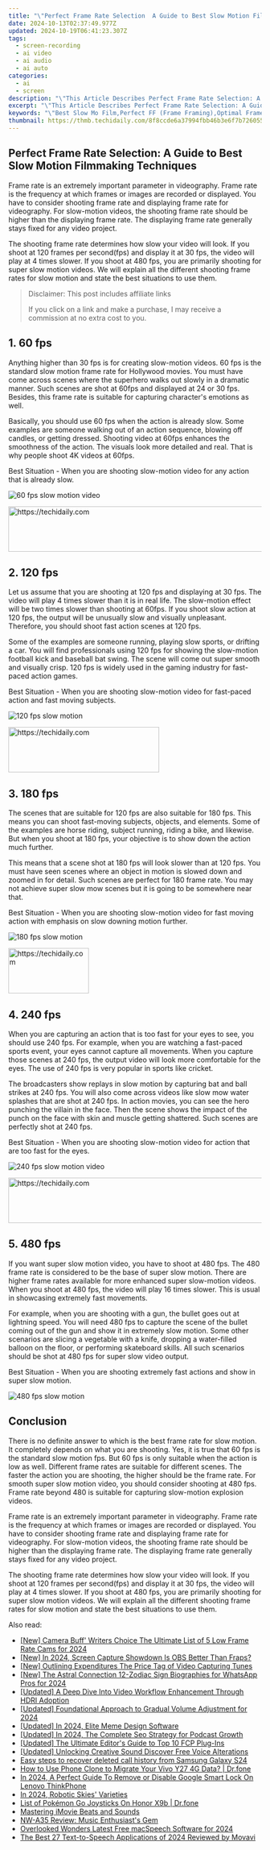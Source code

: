 ```yaml
---
title: "\"Perfect Frame Rate Selection  A Guide to Best Slow Motion Filmmaking Techniques\""
date: 2024-10-13T02:37:49.977Z
updated: 2024-10-19T06:41:23.307Z
tags: 
  - screen-recording
  - ai video
  - ai audio
  - ai auto
categories: 
  - ai
  - screen
description: "\"This Article Describes Perfect Frame Rate Selection: A Guide to Best Slow Motion Filmmaking Techniques\""
excerpt: "\"This Article Describes Perfect Frame Rate Selection: A Guide to Best Slow Motion Filmmaking Techniques\""
keywords: "\"Best Slow Mo Film,Perfect FF (Frame Framing),Optimal Frame Rate,Sync Speed for Slow Motion,Ideal Frames/Sec,Slow Motion Techniques,Efficient Low-Fps\""
thumbnail: https://thmb.techidaily.com/8f8ccde6a37994fbb46b3e6f7b726055988d6d039d40b57440a0147cb4ded38c.jpg
---
```


## Perfect Frame Rate Selection: A Guide to Best Slow Motion Filmmaking Techniques

Frame rate is an extremely important parameter in videography. Frame rate is the frequency at which frames or images are recorded or displayed. You have to consider shooting frame rate and displaying frame rate for videography. For slow-motion videos, the shooting frame rate should be higher than the displaying frame rate. The displaying frame rate generally stays fixed for any video project.

The shooting frame rate determines how slow your video will look. If you shoot at 120 frames per second(fps) and display it at 30 fps, the video will play at 4 times slower. If you shoot at 480 fps, you are primarily shooting for super slow motion videos. We will explain all the different shooting frame rates for slow motion and state the best situations to use them.

>  Disclaimer: This post includes affiliate links
>
>  If you click on a link and make a purchase, I may receive a commission at no extra cost to you.
>

## 1\. 60 fps

Anything higher than 30 fps is for creating slow-motion videos. 60 fps is the standard slow motion frame rate for Hollywood movies. You must have come across scenes where the superhero walks out slowly in a dramatic manner. Such scenes are shot at 60fps and displayed at 24 or 30 fps. Besides, this frame rate is suitable for capturing character's emotions as well.

Basically, you should use 60 fps when the action is already slow. Some examples are someone walking out of an action sequence, blowing off candles, or getting dressed. Shooting video at 60fps enhances the smoothness of the action. The visuals look more detailed and real. That is why people shoot 4K videos at 60fps.

Best Situation - When you are shooting slow-motion video for any action that is already slow.

![60 fps slow motion video](https://images.wondershare.com/filmora/article-images/60-fps-for-slow-motion-video.jpg)

<!-- affiliate ads begin -->
<a href="https://ephamedtechinc.pxf.io/c/5597632/2136624/26400" target="_top" id="2136624">
  <img src="//a.impactradius-go.com/display-ad/26400-2136624" border="0" alt="https://techidaily.com" width="728" height="90"/>
</a>
<img height="0" width="0" src="https://ephamedtechinc.pxf.io/i/5597632/2136624/26400" style="position:absolute;visibility:hidden;" border="0" />
<!-- affiliate ads end -->

## 2\. 120 fps

Let us assume that you are shooting at 120 fps and displaying at 30 fps. The video will play 4 times slower than it is in real life. The slow-motion effect will be two times slower than shooting at 60fps. If you shoot slow action at 120 fps, the output will be unusually slow and visually unpleasant. Therefore, you should shoot fast action scenes at 120 fps.

Some of the examples are someone running, playing slow sports, or drifting a car. You will find professionals using 120 fps for showing the slow-motion football kick and baseball bat swing. The scene will come out super smooth and visually crisp. 120 fps is widely used in the gaming industry for fast-paced action games.

Best Situation - When you are shooting slow-motion video for fast-paced action and fast moving subjects.

![120 fps slow motion](https://images.wondershare.com/filmora/article-images/120-fps-for-slow-motion-video.jpg)

<!-- affiliate ads begin -->
<a href="https://aligracehair.sjv.io/c/5597632/1925565/19272" target="_top" id="1925565">
  <img src="//a.impactradius-go.com/display-ad/19272-1925565" border="0" alt="https://techidaily.com" width="300" height="90"/>
</a>
<img height="0" width="0" src="https://aligracehair.sjv.io/i/5597632/1925565/19272" style="position:absolute;visibility:hidden;" border="0" />
<!-- affiliate ads end -->

## 3\. 180 fps

The scenes that are suitable for 120 fps are also suitable for 180 fps. This means you can shoot fast-moving subjects, objects, and elements. Some of the examples are horse riding, subject running, riding a bike, and likewise. But when you shoot at 180 fps, your objective is to show down the action much further.

This means that a scene shot at 180 fps will look slower than at 120 fps. You must have seen scenes where an object in motion is slowed down and zoomed in for detail. Such scenes are perfect for 180 frame rate. You may not achieve super slow mow scenes but it is going to be somewhere near that.

Best Situation - When you are shooting slow-motion video for fast moving action with emphasis on slow downing motion further.

![180 fps slow motion](https://images.wondershare.com/filmora/article-images/180-fps-for-slow-motion-video.jpg)

<!-- affiliate ads begin -->
<a href="https://malaysia-healthcare-travel-council.pxf.io/c/5597632/1576477/17382" target="_top" id="1576477">
  <img src="//a.impactradius-go.com/display-ad/17382-1576477" border="0" alt="https://techidaily.com" width="160" height="90"/>
</a>
<img height="0" width="0" src="https://malaysia-healthcare-travel-council.pxf.io/i/5597632/1576477/17382" style="position:absolute;visibility:hidden;" border="0" />
<!-- affiliate ads end -->

## 4\. 240 fps

When you are capturing an action that is too fast for your eyes to see, you should use 240 fps. For example, when you are watching a fast-paced sports event, your eyes cannot capture all movements. When you capture those scenes at 240 fps, the output video will look more comfortable for the eyes. The use of 240 fps is very popular in sports like cricket.

The broadcasters show replays in slow motion by capturing bat and ball strikes at 240 fps. You will also come across videos like slow mow water splashes that are shot at 240 fps. In action movies, you can see the hero punching the villain in the face. Then the scene shows the impact of the punch on the face with skin and muscle getting shattered. Such scenes are perfectly shot at 240 fps.

Best Situation - When you are shooting slow-motion video for action that are too fast for the eyes.

![240 fps slow motion video](https://images.wondershare.com/filmora/article-images/240-fps-for-slow-motion-video.jpg)

<!-- affiliate ads begin -->
<a href="https://appsumo.8odi.net/c/5597632/2129739/7443" target="_top" id="2129739">
  <img src="//a.impactradius-go.com/display-ad/7443-2129739" border="0" alt="https://techidaily.com" width="728" height="90"/>
</a>
<img height="0" width="0" src="https://appsumo.8odi.net/i/5597632/2129739/7443" style="position:absolute;visibility:hidden;" border="0" />
<!-- affiliate ads end -->

## 5\. 480 fps

If you want super slow motion video, you have to shoot at 480 fps. The 480 frame rate is considered to be the base of super slow motion. There are higher frame rates available for more enhanced super slow-motion videos. When you shoot at 480 fps, the video will play 16 times slower. This is usual in showcasing extremely fast movements.

For example, when you are shooting with a gun, the bullet goes out at lightning speed. You will need 480 fps to capture the scene of the bullet coming out of the gun and show it in extremely slow motion. Some other scenarios are slicing a vegetable with a knife, dropping a water-filled balloon on the floor, or performing skateboard skills. All such scenarios should be shot at 480 fps for super slow video output.

Best Situation - When you are shooting extremely fast actions and show in super slow motion.

![480 fps slow motion](https://images.wondershare.com/filmora/article-images/480-fps-for-slow-motion-video.jpg)

## Conclusion

There is no definite answer to which is the best frame rate for slow motion. It completely depends on what you are shooting. Yes, it is true that 60 fps is the standard slow motion fps. But 60 fps is only suitable when the action is low as well. Different frame rates are suitable for different scenes. The faster the action you are shooting, the higher should be the frame rate. For smooth super slow motion video, you should consider shooting at 480 fps. Frame rate beyond 480 is suitable for capturing slow-motion explosion videos.

Frame rate is an extremely important parameter in videography. Frame rate is the frequency at which frames or images are recorded or displayed. You have to consider shooting frame rate and displaying frame rate for videography. For slow-motion videos, the shooting frame rate should be higher than the displaying frame rate. The displaying frame rate generally stays fixed for any video project.

The shooting frame rate determines how slow your video will look. If you shoot at 120 frames per second(fps) and display it at 30 fps, the video will play at 4 times slower. If you shoot at 480 fps, you are primarily shooting for super slow motion videos. We will explain all the different shooting frame rates for slow motion and state the best situations to use them.


<ins class="adsbygoogle"
     style="display:block"
     data-ad-format="autorelaxed"
     data-ad-client="ca-pub-7571918770474297"
     data-ad-slot="1223367746"></ins>



<ins class="adsbygoogle"
     style="display:block"
     data-ad-client="ca-pub-7571918770474297"
     data-ad-slot="8358498916"
     data-ad-format="auto"
     data-full-width-responsive="true"></ins>


<span class="atpl-alsoreadstyle">Also read:</span>
<div><ul>
<li><a href="https://article-tips.techidaily.com/new-camera-buff-writers-choice-the-ultimate-list-of-5-low-frame-rate-cams-for-2024/"><u>[New] Camera Buff' Writers Choice The Ultimate List of 5 Low Frame Rate Cams for 2024</u></a></li>
<li><a href="https://on-screen-recording.techidaily.com/new-in-2024-screen-capture-showdown-is-obs-better-than-fraps/"><u>[New] In 2024, Screen Capture Showdown Is OBS Better Than Fraps?</u></a></li>
<li><a href="https://extra-approaches.techidaily.com/new-outlining-expenditures-the-price-tag-of-video-capturing-tunes/"><u>[New] Outlining Expenditures The Price Tag of Video Capturing Tunes</u></a></li>
<li><a href="https://article-tips.techidaily.com/new-the-astral-connection-12-zodiac-sign-biographies-for-whatsapp-pros-for-2024/"><u>[New] The Astral Connection 12-Zodiac Sign Biographies for WhatsApp Pros for 2024</u></a></li>
<li><a href="https://article-tips.techidaily.com/updated-a-deep-dive-into-video-workflow-enhancement-through-hdri-adoption/"><u>[Updated] A Deep Dive Into Video Workflow Enhancement Through HDRI Adoption</u></a></li>
<li><a href="https://article-tips.techidaily.com/updated-foundational-approach-to-gradual-volume-adjustment-for-2024/"><u>[Updated] Foundational Approach to Gradual Volume Adjustment for 2024</u></a></li>
<li><a href="https://article-tips.techidaily.com/updated-in-2024-elite-meme-design-software/"><u>[Updated] In 2024, Elite Meme Design Software</u></a></li>
<li><a href="https://article-tips.techidaily.com/updated-in-2024-the-complete-seo-strategy-for-podcast-growth/"><u>[Updated] In 2024, The Complete Seo Strategy for Podcast Growth</u></a></li>
<li><a href="https://article-tips.techidaily.com/updated-the-ultimate-editors-guide-to-top-10-fcp-plug-ins/"><u>[Updated] The Ultimate Editor's Guide to Top 10 FCP Plug-Ins</u></a></li>
<li><a href="https://some-guidance.techidaily.com/updated-unlocking-creative-sound-discover-free-voice-alterations/"><u>[Updated] Unlocking Creative Sound Discover Free Voice Alterations</u></a></li>
<li><a href="https://phone-solutions.techidaily.com/easy-steps-to-recover-deleted-call-history-from-samsung-galaxy-s24-by-fonelab-android-recover-call-logs/"><u>Easy steps to recover deleted call history from Samsung Galaxy S24</u></a></li>
<li><a href="https://android-transfer.techidaily.com/how-to-use-phone-clone-to-migrate-your-vivo-y27-4g-data-drfone-by-drfone-transfer-from-android-transfer-from-android/"><u>How to Use Phone Clone to Migrate Your Vivo Y27 4G Data? | Dr.fone</u></a></li>
<li><a href="https://android-unlock.techidaily.com/in-2024-a-perfect-guide-to-remove-or-disable-google-smart-lock-on-lenovo-thinkphone-by-drfone-android/"><u>In 2024, A Perfect Guide To Remove or Disable Google Smart Lock On Lenovo ThinkPhone</u></a></li>
<li><a href="https://article-tips.techidaily.com/in-2024-robotic-skies-varieties/"><u>In 2024, Robotic Skies' Varieties</u></a></li>
<li><a href="https://pokemon-go-android.techidaily.com/list-of-pokemon-go-joysticks-on-honor-x9b-drfone-by-drfone-virtual-android/"><u>List of Pokémon Go Joysticks On Honor X9b | Dr.fone</u></a></li>
<li><a href="https://extra-lessons.techidaily.com/mastering-imovie-beats-and-sounds/"><u>Mastering iMovie Beats and Sounds</u></a></li>
<li><a href="https://buynow-reviews.techidaily.com/nw-a35-review-music-enthusiasts-gem/"><u>NW-A35 Review: Music Enthusiast's Gem</u></a></li>
<li><a href="https://article-tips.techidaily.com/overlooked-wonders-latest-free-macspeech-software-for-2024/"><u>Overlooked Wonders Latest Free macSpeech Software for 2024</u></a></li>
<li><a href="https://solve-manuals.techidaily.com/the-best-27-text-to-speech-applications-of-2024-reviewed-by-movavi/"><u>The Best 27 Text-to-Speech Applications of 2024 Reviewed by Movavi</u></a></li>
</ul></div>

